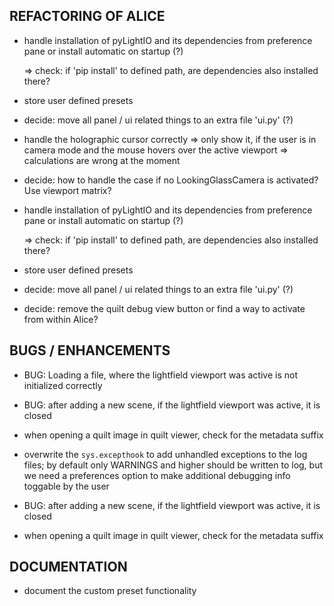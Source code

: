 ## REFACTORING OF ALICE

- handle installation of pyLightIO and its dependencies from preference pane or
  install automatic on startup (?)

  => check: if 'pip install' to defined path, are dependencies also installed there?

- store user defined presets

- decide: move all panel / ui related things to an extra file 'ui.py' (?)

- handle the holographic cursor correctly
  => only show it, if the user is in camera mode and the mouse hovers over the active viewport
  => calculations are wrong at the moment

- decide: how to handle the case if no LookingGlassCamera is activated? Use viewport matrix?

- handle installation of pyLightIO and its dependencies from preference pane or
  install automatic on startup (?)

  => check: if 'pip install' to defined path, are dependencies also installed there?

- store user defined presets

- decide: move all panel / ui related things to an extra file 'ui.py' (?)

- decide: remove the quilt debug view button or find a way to activate from within Alice?

## BUGS / ENHANCEMENTS

- BUG: Loading a file, where the lightfield viewport was active is not initialized correctly

- BUG: after adding a new scene, if the lightfield viewport was active, it is closed

- when opening a quilt image in quilt viewer, check for the metadata suffix

- overwrite the `sys.excepthook` to add unhandled exceptions to the log files; by default only WARNINGS and higher should be written to log, but we need a preferences option to make additional debugging info toggable by the user

- BUG: after adding a new scene, if the lightfield viewport was active, it is closed

- when opening a quilt image in quilt viewer, check for the metadata suffix



## DOCUMENTATION

- document the custom preset functionality
